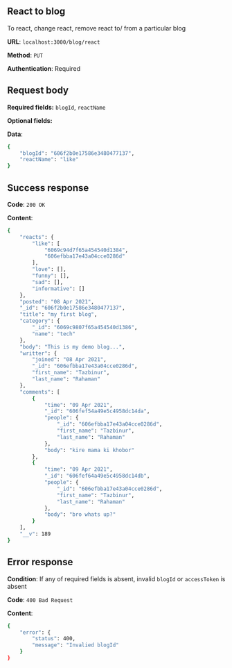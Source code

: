 ## React to blog
To react, change react, remove react to/ from a particular blog

**URL**: `localhost:3000/blog/react`

**Method**: `PUT`

**Authentication**: Required

## Request body
**Required fields:** `blogId`, `reactName`

**Optional fields:**

**Data**:
```bash
{
    "blogId": "606f2b0e17586e3480477137",
    "reactName": "like"
}
```

## Success response
**Code**: `200 OK`

**Content**:
```bash
{
    "reacts": {
        "like": [
            "6069c94d7f65a454540d1384",
            "606efbba17e43a04cce0286d"
        ],
        "love": [],
        "funny": [],
        "sad": [],
        "informative": []
    },
    "posted": "08 Apr 2021",
    "_id": "606f2b0e17586e3480477137",
    "title": "my first blog",
    "category": {
        "_id": "6069c9807f65a454540d1386",
        "name": "tech"
    },
    "body": "This is my demo blog...",
    "writter": {
        "joined": "08 Apr 2021",
        "_id": "606efbba17e43a04cce0286d",
        "first_name": "Tazbinur",
        "last_name": "Rahaman"
    },
    "comments": [
        {
            "time": "09 Apr 2021",
            "_id": "606fef54a49e5c4958dc14da",
            "people": {
                "_id": "606efbba17e43a04cce0286d",
                "first_name": "Tazbinur",
                "last_name": "Rahaman"
            },
            "body": "kire mama ki khobor"
        },
        {
            "time": "09 Apr 2021",
            "_id": "606fef64a49e5c4958dc14db",
            "people": {
                "_id": "606efbba17e43a04cce0286d",
                "first_name": "Tazbinur",
                "last_name": "Rahaman"
            },
            "body": "bro whats up?"
        }
    ],
    "__v": 189
}
```

## Error response
**Condition**: If any of required fields is absent, invalid `blogId` or `accessToken` is absent

**Code**: `400 Bad Request`

**Content**:
```bash
{
    "error": {
        "status": 400,
        "message": "Invalied blogId"
    }
}
```